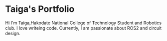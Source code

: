 # Taiga's Portfolio
Hi I'm Taiga,Hakodate National College of Technology Student and Robotics club. I love writeing code. Currently, I am passionate about ROS2 and circuit design.
